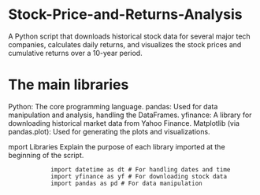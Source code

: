 # Stock-Price-and-Returns-Analysis
A Python script that downloads historical stock data for several major tech companies, calculates daily returns, and visualizes the stock prices and cumulative returns over a 10-year period.


# The main libraries
Python: The core programming language.
pandas: Used for data manipulation and analysis, handling the DataFrames.
yfinance: A library for downloading historical market data from Yahoo Finance.
Matplotlib (via pandas.plot): Used for generating the plots and visualizations.

mport Libraries
Explain the purpose of each library imported at the beginning of the script.
                
                import datetime as dt # For handling dates and time
                import yfinance as yf # For downloading stock data
                import pandas as pd # For data manipulation

